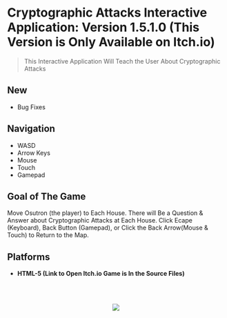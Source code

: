 # Cryptographic Attacks Interactive Application: <b>Version 1.5.1.0 (This Version is Only Available on Itch.io)</b>

> This Interactive Application Will Teach the User About Cryptographic Attacks

## New

* Bug Fixes

## Navigation

* WASD
* Arrow Keys
* Mouse
* Touch
* Gamepad

## Goal of The Game
Move Osutron (the player) to Each House. There will Be a Question & Answer about Cryptographic Attacks at Each House. Click Ecape (Keyboard), Back Button (Gamepad), or Click the Back Arrow(Mouse & Touch) to Return to the Map.

## Platforms

* <b> HTML-5 (Link to Open Itch.io Game is In the Source Files)</b>


<br></br>

<p align="center">
    <a href="https://sites.google.com/view/paulgamerboy101-games/" target="_blank">
        <img src= "https://github.com/user-attachments/assets/5860f0c1-2b3e-4596-b8f1-c7a8cb8c1262" />
    </a>
</p>
